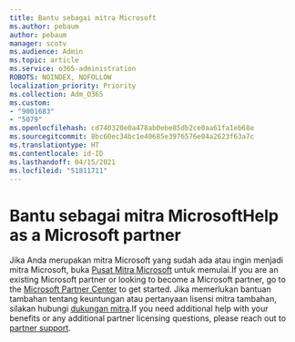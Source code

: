 ```yaml
---
title: Bantu sebagai mitra Microsoft
ms.author: pebaum
author: pebaum
manager: scotv
ms.audience: Admin
ms.topic: article
ms.service: o365-administration
ROBOTS: NOINDEX, NOFOLLOW
localization_priority: Priority
ms.collection: Adm_O365
ms.custom:
- "9001683"
- "5079"
ms.openlocfilehash: cd740320e0a478ab0ebe85db2ce0aa61fa1eb68e
ms.sourcegitcommit: 8bc60ec34bc1e40685e3976576e04a2623f63a7c
ms.translationtype: HT
ms.contentlocale: id-ID
ms.lasthandoff: 04/15/2021
ms.locfileid: "51811711"
---
```

# <a name="help-as-a-microsoft-partner"></a><span data-ttu-id="0b697-102">Bantu sebagai mitra Microsoft</span><span class="sxs-lookup"><span data-stu-id="0b697-102">Help as a Microsoft partner</span></span>

<span data-ttu-id="0b697-103">Jika Anda merupakan mitra Microsoft yang sudah ada atau ingin menjadi mitra Microsoft, buka [Pusat Mitra Microsoft](https://support.microsoft.com/help/4499930/partner-center-overview) untuk memulai.</span><span class="sxs-lookup"><span data-stu-id="0b697-103">If you are an existing Microsoft partner or looking to become a Microsoft partner, go to the [Microsoft Partner Center](https://support.microsoft.com/help/4499930/partner-center-overview) to get started.</span></span> <span data-ttu-id="0b697-104">Jika memerlukan bantuan tambahan tentang keuntungan atau pertanyaan lisensi mitra tambahan, silakan hubungi [dukungan mitra](https://aka.ms/partnersupport).</span><span class="sxs-lookup"><span data-stu-id="0b697-104">If you need additional help with your benefits or any additional partner licensing questions, please reach out to [partner support](https://aka.ms/partnersupport).</span></span>
